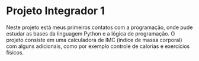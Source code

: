 # Projeto Integrador 1
Neste projeto está meus primeiros contatos com a programação, onde pude estudar as bases da linguagem Python e a lógica de programação.
O projeto consiste em uma calculadora de IMC (índice de massa corporal) com alguns adicionais, como por exemplo controle de calorias e exercícios físicos.
